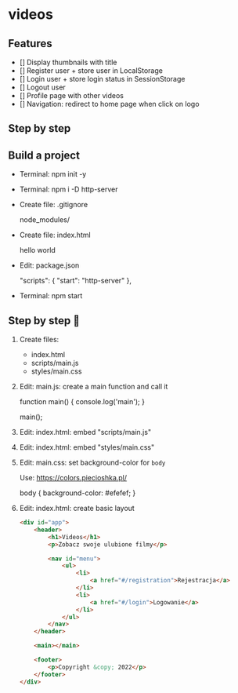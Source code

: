 # videos

## Features 

* [] Display thumbnails with title
* [] Register user + store user in LocalStorage
* [] Login user + store login status in SessionStorage
* [] Logout user
* [] Profile page with other videos
* [] Navigation: redirect to home page when click on logo

## Step by step

## Build a project

* Terminal: npm init -y
* Terminal: npm i -D http-server
* Create file: .gitignore

    node_modules/

* Create file: index.html

    hello world

* Edit: package.json

    "scripts": {
        "start": "http-server"
    },

* Terminal: npm start

## Step by step 🐾

1. Create files:
    + index.html
    + scripts/main.js
    + styles/main.css
2. Edit: main.js: create a main function and call it

    function main() {
        console.log('main');
    }

    main();
3. Edit: index.html: embed "scripts/main.js"

    <script src="scripts/main.js" defer></script>

4. Edit: index.html: embed "styles/main.css"

    <link rel="stylesheet" href="styles/main.css">

5. Edit: main.css: set background-color for `body`

    Use: https://colors.piecioshka.pl/

    body {
        background-color: #efefef;
    }

6. Edit: index.html: create basic layout

    ```html
    <div id="app">
        <header>
            <h1>Videos</h1>
            <p>Zobacz swoje ulubione filmy</p>

            <nav id="menu">
                <ul>
                    <li>
                        <a href="#/registration">Rejestracja</a>
                    </li>
                    <li>
                        <a href="#/login">Logowanie</a>
                    </li>
                </ul>
            </nav>
        </header>

        <main></main>

        <footer>
            <p>Copyright &copy; 2022</p>
        </footer>
    </div>
    ```